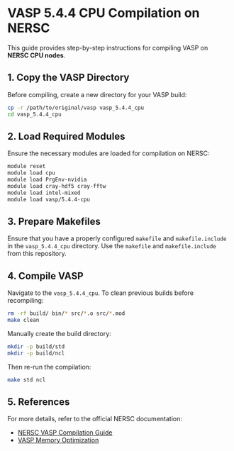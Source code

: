 # VASP 5.4.4 CPU Compilation on NERSC

This guide provides step-by-step instructions for compiling VASP on **NERSC CPU nodes**.

## 1. Copy the VASP Directory

Before compiling, create a new directory for your VASP build:

```bash
cp -r /path/to/original/vasp vasp_5.4.4_cpu
cd vasp_5.4.4_cpu
```

## 2. Load Required Modules

Ensure the necessary modules are loaded for compilation on NERSC:

```bash
module reset
module load cpu
module load PrgEnv-nvidia
module load cray-hdf5 cray-fftw
module load intel-mixed
module load vasp/5.4.4-cpu
```

## 3. Prepare Makefiles
Ensure that you have a properly configured `makefile` and `makefile.include` in the `vasp_5.4.4_cpu` directory. Use the `makefile` and `makefile.include` from this repository.

## 4. Compile VASP

Navigate to the `vasp_5.4.4_cpu`.
To clean previous builds before recompiling:

```bash
rm -rf build/ bin/* src/*.o src/*.mod
make clean
```

Manually create the build directory:

```bash
mkdir -p build/std
mkdir -p build/ncl
```

Then re-run the compilation:

```bash
make std ncl
```
## 5. References

For more details, refer to the official NERSC documentation:

- [NERSC VASP Compilation Guide](https://docs.nersc.gov/applications/vasp/)
- [VASP Memory Optimization](https://www.vasp.at/wiki/index.php/Not_enough_memory)
